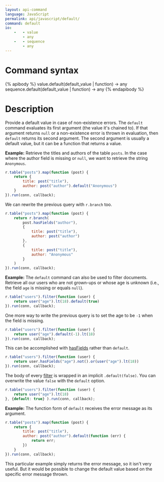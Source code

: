 ```yaml
---
layout: api-command
language: JavaScript
permalink: api/javascript/default/
command: default
io:
    -   - value
        - any
    -   - sequence
        - any
---
```


# Command syntax #

{% apibody %}
value.default(default_value | function) &rarr; any
sequence.default(default_value | function) &rarr; any
{% endapibody %}

# Description #

Provide a default value in case of non-existence errors. The `default` command evaluates its first argument (the value it's chained to). If that argument returns `null` or a non-existence error is thrown in evaluation, then `default` returns its second argument. The second argument is usually a default value, but it can be a function that returns a value.

__Example:__ Retrieve the titles and authors of the table `posts`.
In the case where the author field is missing or `null`, we want to retrieve the string
`Anonymous`.

```js
r.table("posts").map(function (post) {
    return {
        title: post("title"),
        author: post("author").default("Anonymous")
    }
}).run(conn, callback);
```

<!-- stop -->

We can rewrite the previous query with `r.branch` too.

```js
r.table("posts").map(function (post) {
    return r.branch(
        post.hasFields("author"),
        {
            title: post("title"),
            author: post("author")
        },
        {
            title: post("title"),
            author: "Anonymous" 
        }
    )
}).run(conn, callback);
```

__Example:__ The `default` command can also be used to filter documents. Retrieve all our users who are not grown-ups or whose age is unknown
(i.e., the field `age` is missing or equals `null`).

```js
r.table("users").filter(function (user) {
    return user("age").lt(18).default(true)
}).run(conn, callback);
```

One more way to write the previous query is to set the age to be `-1` when the
field is missing.

```js
r.table("users").filter(function (user) {
    return user("age").default(-1).lt(18)
}).run(conn, callback);
```

This can be accomplished with [hasFields](/api/javascript/has_fields/) rather than `default`.

```js
r.table("users").filter(function (user) {
    return user.hasFields("age").not().or(user("age").lt(18))
}).run(conn, callback);
```

The body of every [filter](/api/javascript/filter/) is wrapped in an implicit `.default(false)`. You can overwrite the value `false` with the `default` option.

```js
r.table("users").filter(function (user) {
    return user("age").lt(18)
}, {default: true} ).run(conn, callback);
```

__Example:__ The function form of `default` receives the error message as its argument.

```js
r.table("posts").map(function (post) {
    return {
        title: post("title"),
        author: post("author").default(function (err) {
            return err;
        })
    }
}).run(conn, callback);
```

This particular example simply returns the error message, so it isn't very useful. But it would be possible to change the default value based on the specific error message thrown.
